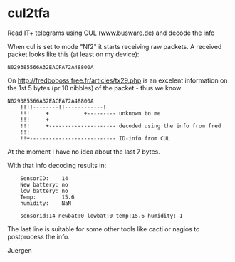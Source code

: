 # cul2tfa
Read IT+ telegrams using CUL (www.busware.de) and decode the info

When cul is set to mode "Nf2" it starts receiving raw packets.
A received packet looks like this (at least on my device):

	N029385566A32EACFA72A48800A

On http://fredboboss.free.fr/articles/tx29.php is an excelent
information on the 1st 5 bytes (pr 10 nibbles) of the packet - thus
we know

	N029385566A32EACFA72A48800A
        !!!!--------!!------------!
        !!!     +           +--------- unknown to me
        !!!     +
        !!!     +--------------------- decoded using the info from fred
        !!!
        !!+--------------------------- ID-info from CUL

At the moment I have no idea about the last 7 bytes.

With that info decoding results in:

        SensorID:    14
        New battery: no
        low battery: no
        Temp:        15.6
        humidity:    NaN

        sensorid:14 newbat:0 lowbat:0 temp:15.6 humidity:-1

The last line is suitable for some other tools like cacti or
nagios to postprocess the info.

Juergen
